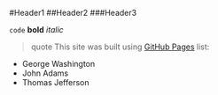 #Header1
##Header2
###Header3

```code```
**bold**
*italic*
>quote
This site was built using [GitHub Pages](https://pages.github.com/)
list:
- George Washington
- John Adams
- Thomas Jefferson
